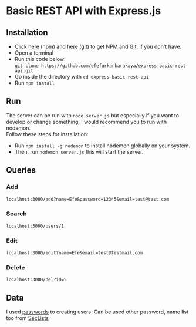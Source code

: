 # Basic REST API with Express.js 

## Installation

* Click <a href="https://nodejs.org/en/">here (npm)</a> and <a href="https://git-scm.com/">here (git)</a> to get NPM and Git, if you don't have.
* Open a terminal 
* Run this code below: <br />
```git clone https://github.com/efefurkankarakaya/express-basic-rest-api.git```
* Go inside the directory with ```cd express-basic-rest-api```
* Run ```npm install```

## Run

The server can be run with ```node server.js``` but especially if you want to develop or change something, I would recommend you to run with nodemon. <br /> 
Follow these steps for installation:
* Run ```npm install -g nodemon``` to install nodemon globally on your system. 
* Then, run ```nodemon server.js``` this will start the server.

## Queries

### Add 
```localhost:3000/add?name=Efe&password=12345&email=test@test.com```

### Search
```localhost:3000/users/1```

### Edit
```localhost:3000/edit?name=Efe&email=test@testmail.com```

### Delete
```localhost:3000/del?id=5```

## Data

I used <a href="https://github.com/danielmiessler/SecLists/blob/master/Passwords/darkweb2017-top1000.txt">passwords</a> to creating users. Can be used other password, name list too from <a href="https://github.com/danielmiessler/SecLists">SecLists</a>